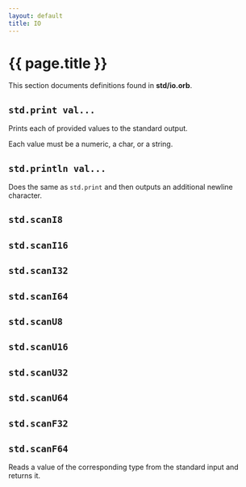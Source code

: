 ```yaml
---
layout: default
title: IO
---
```

# {{ page.title }}

This section documents definitions found in **std/io.orb**.

## `std.print val...`

Prints each of provided values to the standard output.

Each value must be a numeric, a char, or a string.

## `std.println val...`

Does the same as `std.print` and then outputs an additional newline character.

## `std.scanI8`

## `std.scanI16`

## `std.scanI32`

## `std.scanI64`

## `std.scanU8`

## `std.scanU16`

## `std.scanU32`

## `std.scanU64`

## `std.scanF32`

## `std.scanF64`

Reads a value of the corresponding type from the standard input and returns it.